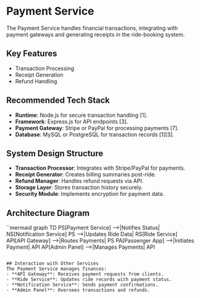 # Payment Service

The Payment Service handles financial transactions, integrating with payment gateways and generating receipts in the ride-booking system.

## Key Features
- Transaction Processing
- Receipt Generation
- Refund Handling

## Recommended Tech Stack
- **Runtime**: Node.js for secure transaction handling [1].
- **Framework**: Express.js for API endpoints [3].
- **Payment Gateway**: Stripe or PayPal for processing payments [7].
- **Database**: MySQL or PostgreSQL for transaction records [1][3].

## System Design Structure
- **Transaction Processor**: Integrates with Stripe/PayPal for payments.
- **Receipt Generator**: Creates billing summaries post-ride.
- **Refund Manager**: Handles refund requests via API.
- **Storage Layer**: Stores transaction history securely.
- **Security Module**: Implements encryption for payment data.

## Architecture Diagram
``mermaid
graph TD
PS[Payment Service] -->|Notifies Status| NS[Notification Service]
PS -->|Updates Ride Data| RS[Ride Service]
API[API Gateway] -->|Routes Payments| PS
PA[Passenger App] -->|Initiates Payment| API
AP[Admin Panel] -->|Manages Payments| API
```

## Interaction with Other Services
The Payment Service manages finances:
- **API Gateway**: Receives payment requests from clients.
- **Ride Service**: Updates ride records with payment status.
- **Notification Service**: Sends payment confirmations.
- **Admin Panel**: Oversees transactions and refunds.

